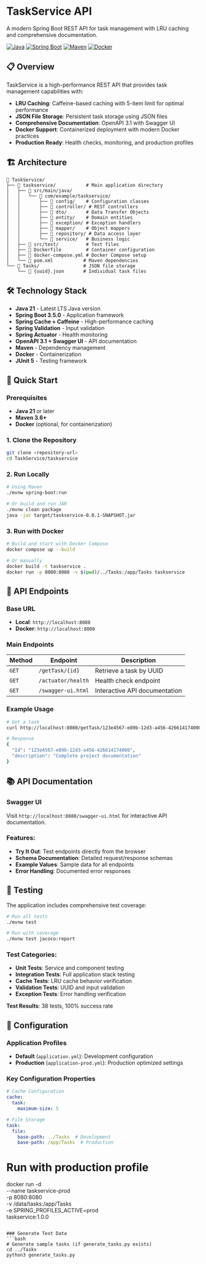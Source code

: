 # TaskService API

A modern Spring Boot REST API for task management with LRU caching and comprehensive documentation.

[![Java](https://img.shields.io/badge/Java-21-orange.svg)](https://openjdk.java.net/projects/jdk/21/)
[![Spring Boot](https://img.shields.io/badge/Spring%20Boot-3.5.0-brightgreen.svg)](https://spring.io/projects/spring-boot)
[![Maven](https://img.shields.io/badge/Maven-3.6+-blue.svg)](https://maven.apache.org/)
[![Docker](https://img.shields.io/badge/Docker-Enabled-blue.svg)](https://www.docker.com/)

## 📋 Overview

TaskService is a high-performance REST API that provides task management capabilities with:

- **LRU Caching**: Caffeine-based caching with 5-item limit for optimal performance
- **JSON File Storage**: Persistent task storage using JSON files
- **Comprehensive Documentation**: OpenAPI 3.1 with Swagger UI
- **Docker Support**: Containerized deployment with modern Docker practices
- **Production Ready**: Health checks, monitoring, and production profiles

## 🏗️ Architecture

```
📁 TaskService/
├── 📁 taskservice/           # Main application directory
│   ├── 📁 src/main/java/
│   │   └── 📁 com/example/taskservice/
│   │       ├── 📁 config/    # Configuration classes
│   │       ├── 📁 controller/ # REST controllers
│   │       ├── 📁 dto/       # Data Transfer Objects
│   │       ├── 📁 entity/    # Domain entities
│   │       ├── 📁 exception/ # Exception handlers
│   │       ├── 📁 mapper/    # Object mappers
│   │       ├── 📁 repository/ # Data access layer
│   │       └── 📁 service/   # Business logic
│   ├── 📁 src/test/          # Test files
│   ├── 📄 Dockerfile         # Container configuration
│   ├── 📄 docker-compose.yml # Docker Compose setup
│   └── 📄 pom.xml           # Maven dependencies
└── 📁 Tasks/                # JSON file storage
    └── 📄 {uuid}.json       # Individual task files
```

## 🛠️ Technology Stack

- **Java 21** - Latest LTS Java version
- **Spring Boot 3.5.0** - Application framework
- **Spring Cache + Caffeine** - High-performance caching
- **Spring Validation** - Input validation
- **Spring Actuator** - Health monitoring
- **OpenAPI 3.1 + Swagger UI** - API documentation
- **Maven** - Dependency management
- **Docker** - Containerization
- **JUnit 5** - Testing framework

## 🚀 Quick Start

### Prerequisites

- **Java 21** or later
- **Maven 3.6+**
- **Docker** (optional, for containerization)

### 1. Clone the Repository

```bash
git clone <repository-url>
cd TaskService/taskservice
```

### 2. Run Locally

```bash
# Using Maven
./mvnw spring-boot:run

# Or build and run JAR
./mvnw clean package
java -jar target/taskservice-0.0.1-SNAPSHOT.jar
```

### 3. Run with Docker

```bash
# Build and start with Docker Compose
docker compose up --build

# Or manually
docker build -t taskservice .
docker run -p 8080:8080 -v $(pwd)/../Tasks:/app/Tasks taskservice
```

## 📡 API Endpoints

### Base URL
- **Local**: `http://localhost:8080`
- **Docker**: `http://localhost:8080`

### Main Endpoints

| Method | Endpoint | Description |
|--------|----------|-------------|
| `GET` | `/getTask/{id}` | Retrieve a task by UUID |
| `GET` | `/actuator/health` | Health check endpoint |
| `GET` | `/swagger-ui.html` | Interactive API documentation |

### Example Usage

```bash
# Get a task
curl http://localhost:8080/getTask/123e4567-e89b-12d3-a456-426614174000

# Response
{
  "Id": "123e4567-e89b-12d3-a456-426614174000",
  "description": "Complete project documentation"
}
```

## 📚 API Documentation

### Swagger UI
Visit `http://localhost:8080/swagger-ui.html` for interactive API documentation.

### Features:
- **Try It Out**: Test endpoints directly from the browser
- **Schema Documentation**: Detailed request/response schemas
- **Example Values**: Sample data for all endpoints
- **Error Handling**: Documented error responses

## 🧪 Testing

The application includes comprehensive test coverage:

```bash
# Run all tests
./mvnw test

# Run with coverage
./mvnw test jacoco:report
```

### Test Categories:
- **Unit Tests**: Service and component testing
- **Integration Tests**: Full application stack testing
- **Cache Tests**: LRU cache behavior verification
- **Validation Tests**: UUID and input validation
- **Exception Tests**: Error handling verification

**Test Results**: 38 tests, 100% success rate

## 🔧 Configuration

### Application Profiles

- **Default** (`application.yml`): Development configuration
- **Production** (`application-prod.yml`): Production optimized settings

### Key Configuration Properties

```yaml
# Cache Configuration
cache:
  task:
    maximum-size: 5

# File Storage
task:
  file:
    base-path: ../Tasks  # Development
    base-path: /app/Tasks  # Production
```

# Run with production profile
docker run -d \
  --name taskservice-prod \
  -p 8080:8080 \
  -v /data/tasks:/app/Tasks \
  -e SPRING_PROFILES_ACTIVE=prod \
  taskservice:1.0.0
```

### Generate Test Data
```bash
# Generate sample tasks (if generate_tasks.py exists)
cd ../Tasks
python3 generate_tasks.py
```